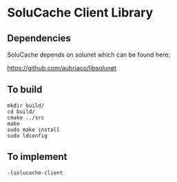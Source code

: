 # SoluCache Client Library

## Dependencies

SoluCache depends on solunet which can be found here:

https://github.com/aubriaco/libsolunet

## To build

```
mkdir build/
cd build/
cmake ../src
make
sudo make install
sudo ldconfig
```

## To implement

```
-lsolucache-client
```
